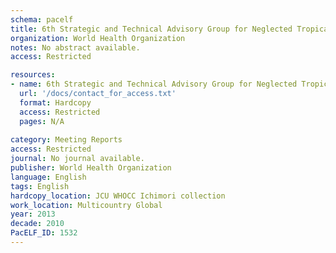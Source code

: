 ```yaml
---
schema: pacelf
title: 6th Strategic and Technical Advisory Group for Neglected Tropical Diseases (STAG/NTD) 29-30 April 2013
organization: World Health Organization
notes: No abstract available.
access: Restricted

resources:
- name: 6th Strategic and Technical Advisory Group for Neglected Tropical Diseases (STAG/NTD) 29-30 April 2013
  url: '/docs/contact_for_access.txt'
  format: Hardcopy
  access: Restricted
  pages: N/A
 
category: Meeting Reports
access: Restricted
journal: No journal available.
publisher: World Health Organization
language: English 
tags: English 
hardcopy_location: JCU WHOCC Ichimori collection
work_location: Multicountry Global
year: 2013
decade: 2010
PacELF_ID: 1532
---
```

